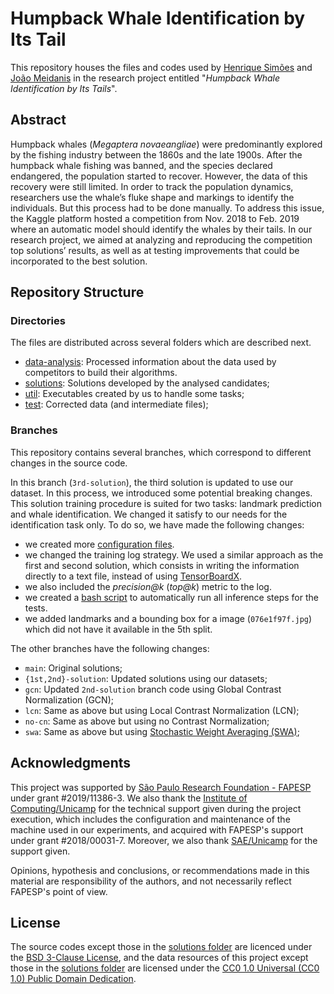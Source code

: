 # Humpback Whale Identification by Its Tail

This repository houses the files and codes used by [Henrique Simões][1] and [João Meidanis][2] in the research project
entitled "_Humpback Whale Identification by Its Tails_".

## Abstract

Humpback whales (_Megaptera novaeangliae_) were predominantly explored by the fishing industry between the 1860s and the
late 1900s. After the humpback whale fishing was banned, and the species declared endangered, the population started to
recover. However, the data of this recovery were still limited. In order to track the population dynamics, researchers
use the whale’s fluke shape and markings to identify the individuals. But this process had to be done manually.
To address this issue, the Kaggle platform hosted a competition from Nov. 2018 to Feb. 2019 where an automatic model should
identify the whales by their tails. In our research project, we aimed at analyzing and reproducing the competition top
solutions’ results, as well as at testing improvements that could be incorporated to the best solution.

## Repository Structure

### Directories

The files are distributed across several folders which are described next.

- [data-analysis](./data-analysis): Processed information about the data used by competitors to build their algorithms.
- [solutions](./solutions): Solutions developed by the analysed candidates;
- [util](./util): Executables created by us to handle some tasks;
- [test](./test): Corrected data (and intermediate files);

### Branches

This repository contains several branches, which correspond to different changes in the source code.

In this branch (`3rd-solution`), the third solution is updated to use our dataset. In this process, we introduced some
potential breaking changes. This solution training procedure is suited for two tasks: landmark prediction and whale
identification. We changed it satisfy to our needs for the identification task only. To do so, we have made the
following changes:
- we created more [configuration files](./solutions/3rd-place/configs).
- we changed the training log strategy. We used a similar approach as the first and second solution, which consists in
writing the information directly to a text file, instead of using [TensorBoardX][11].
- we also included the _precision@k_ (_top@k_) metric to the log.
- we created a [bash script](./solutions/3rd-place/inference_tests.sh) to automatically run all inference steps for
the tests.
- we added landmarks and a bounding box for a image (`076e1f97f.jpg`) which did not have it available in the 5th split.

The other branches have the following changes:
- `main`: Original solutions;
- `{1st,2nd}-solution`: Updated solutions using our datasets;
- `gcn`: Updated `2nd-solution` branch code using Global Contrast Normalization (GCN);
- `lcn`: Same as above but using Local Contrast Normalization (LCN);
- `no-cn`: Same as above but using no Contrast Normalization;
- `swa`: Same as above but using [Stochastic Weight Averaging (SWA)][10];


## Acknowledgments

This project was supported by [São Paulo Research Foundation - FAPESP][6] under grant #2019/11386-3.
We also thank the [Institute of Computing/Unicamp][8] for the technical support given during the project execution,
which includes the configuration and maintenance of the machine used in our experiments, and acquired with FAPESP's
support under grant #2018/00031-7. Moreover, we also thank [SAE/Unicamp][7] for the support given.

Opinions, hypothesis and conclusions, or recommendations made in this material are responsibility of the authors,
and not necessarily reflect FAPESP's point of view.

## License

The source codes except those in the [solutions folder](./solutions) are licenced under the
[BSD 3-Clause License](./LICENSE), and the data resources of this project except those in the
[solutions folder](./solutions) are licensed under the [CC0 1.0 Universal (CC0 1.0) Public Domain Dedication][3].

[1]: http://lattes.cnpq.br/2364440352119569
[2]: http://lattes.cnpq.br/1313385414995585

[3]: https://creativecommons.org/publicdomain/zero/1.0/

[5]: https://www.kaggle.com/c/humpback-whale-identification
[6]: https://fapesp.br/en/
[7]: https://www.sae.unicamp.br
[8]: https://ic.unicamp.br/en/

[10]: https://arxiv.org/abs/1803.05407
[11]: https://tensorboardx.readthedocs.io/en/latest/tensorboard.html